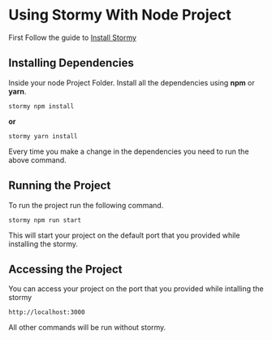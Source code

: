# Using Stormy With Node Project

First Follow the guide to [Install Stormy](./installation.md)

## Installing Dependencies
Inside your node Project Folder. Install all the dependencies using **npm** or **yarn**.

```
stormy npm install
```
**or**
```
stormy yarn install
```

Every time you make a change in the dependencies you need to run the above command.

## Running the Project

To run the project run the following command.

```
stormy npm run start
```

This will start your project on the default port that you provided while installing the stormy.

## Accessing the Project

You can access your project on the port that you provided while intalling the stormy
```
http://localhost:3000
```

All other commands will be run without stormy.



